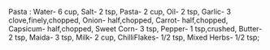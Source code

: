 Pasta :
Water- 6 cup,
Salt- 2 tsp,
Pasta- 2 cup,
Oil- 2 tsp,
Garlic- 3 clove,finely,chopped,
Onion- half,chopped,
Carrot- half,chopped, 
Capsicum- half,chopped, 
Sweet Corn- 3 tsp,
Pepper- 1 tsp,crushed,
Butter- 2 tsp,
Maida- 3 tsp,
Milk- 2 cup,
ChilliFlakes- 1/2 tsp,
Mixed Herbs- 1/2 tsp;
